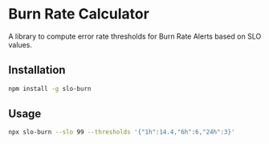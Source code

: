 # Burn Rate Calculator

A library to compute error rate thresholds for Burn Rate Alerts based on SLO values.

## Installation

```sh
npm install -g slo-burn
```

## Usage

```sh
npx slo-burn --slo 99 --thresholds '{"1h":14.4,"6h":6,"24h":3}'
```
